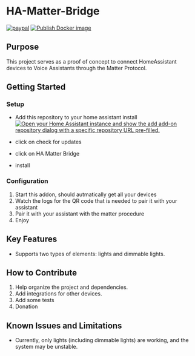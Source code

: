 # HA-Matter-Bridge

[![paypal](https://camo.githubusercontent.com/0283ea90498d8ea623c07906a5e07e9e6c2a5eaa6911d52033687c60cfa8d22f/68747470733a2f2f696d672e736869656c64732e696f2f62616467652f446f6e6174652d50617950616c2d677265656e2e737667)](https://www.paypal.com/donate/?business=VHWQSZR2SS898&no_recurring=0&item_name=HA+Matter+Bridge&currency_code=EUR) [![Publish Docker image](https://github.com/Jatus93/ha-matter-bridge/actions/workflows/docker-image.yml/badge.svg)](https://github.com/Jatus93/ha-matter-bridge/actions/workflows/docker-image.yml)

## Purpose

This project serves as a proof of concept to connect HomeAssistant devices to Voice Assistants through the Matter Protocol.

## Getting Started

### Setup

- Add this repository to your home assistant install \
  [![Open your Home Assistant instance and show the add add-on repository dialog with a specific repository URL pre-filled.](https://my.home-assistant.io/badges/supervisor_add_addon_repository.svg)](https://my.home-assistant.io/redirect/supervisor_add_addon_repository/?repository_url=https%3A%2F%2Fgithub.com%2FJatus93%2Fha-matter-bridge)

- click on check for updates
- click on HA Matter Bridge
- install

### Configuration

1. Start this addon, should autmatically get all your devices
2. Watch the logs for the QR code that is needed to pair it with your assistant
3. Pair it with your assistant with the matter procedure
4. Enjoy

## Key Features

- Supports two types of elements: lights and dimmable lights.

## How to Contribute

1. Help organize the project and dependencies.
2. Add integrations for other devices.
3. Add some tests
4. Donation

## Known Issues and Limitations

- Currently, only lights (including dimmable lights) are working, and the system may be unstable.
